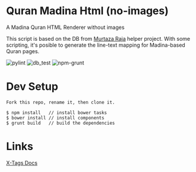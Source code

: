 # Quran Madina Html (no-images)
A Madina Quran HTML Renderer without images

This script is based on the DB from [Murtaza Raja](https://github.com/murtraja/quran-android-images-helper) helper project.
With some scripting, it's posible to generate the line-text mapping for Madina-based Quran pages.

![pylint](https://github.com/tarekeldeeb/quran-madina-html-no-images/actions/workflows/pylint.yml/badge.svg)
![db_test](https://github.com/tarekeldeeb/quran-madina-html-no-images/actions/workflows/db_test.yml/badge.svg)
![npm-grunt](https://github.com/tarekeldeeb/quran-madina-html-no-images/actions/workflows/npm-grunt.yml/badge.svg)

# Dev Setup

```
Fork this repo, rename it, then clone it.

$ npm install	// install bower tasks
$ bower install	// install components
$ grunt build   // build the dependencies

```

# Links

[X-Tags Docs](http://x-tags.org/docs)
